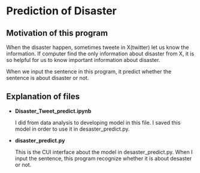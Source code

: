 
# Prediction of Disaster

## Motivation of this program

When the disaster happen, sometimes tweete in X(twitter) let us know the information. If computer find the only information about disaster from X, it is so helpful for us to know important information about disaster.

When we input the sentence in this program, it predict whether the sentence is about disaster or not.

## Explanation of files

- **Disaster_Tweet_predict.ipynb**
  
  I did from data analysis to developing model in this file. I saved this model in order to use it in desaster_predict.py.

- **disaster_predict.py**
  
  This is the CUI interface about the model in desaster_predict.py. When I input the sentence, this program recognize whether it is about desaster or not.
